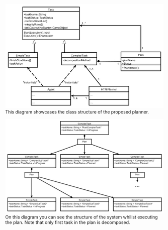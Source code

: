 ![System UML Class Diagram](https://github.com/KrylovBoris/Hierarchical-Task-Network-planner-for-Unity/blob/master/images/UMLClass.jpg)
This diagram showcases the class structure of the proposed planner.

![Plan execution UML Object Diagram](https://github.com/KrylovBoris/Hierarchical-Task-Network-planner-for-Unity/blob/master/images/UMLObject.jpg)
On this diagram you can see the structure of the system whilist executing the plan. Note that only first task in the plan is decomposed.
